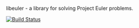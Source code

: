 libeuler - a library for solving Project Euler problems.

[![Build Status](https://travis-ci.org/mfukar/libeuler.svg?branch=master)](https://travis-ci.org/mfukar/libeuler)
